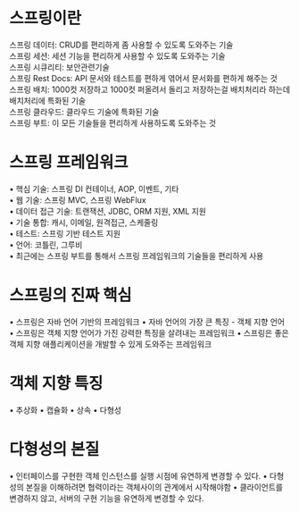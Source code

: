 # 스프링이란
스프링 데이터: CRUD를 편리하게 좀 사용할 수 있도록 도와주는 기술</br>
스프링 세션: 세션 기능을 편리하게 사용할 수 있도록 도와주는 기술</br>
스프링 시큐리티: 보안관련기술</br>
스프링 Rest Docs: API 문서와 테스트를 편하게 엮어서 문서화를 편하게 해주는 것</br>
스프링 배치: 1000컷 저장하고 1000컷 퍼올려서 돌리고 저장하는걸 배치처리라 하는데 배치처리에 특화된 기술</br>
스프링 클라우드: 클라우드 기술에 특화된 기술</br>
스프링 부트: 이 모든 기술들을 편리하게 사용하도록 도와주는 것

# 스프링 프레임워크
• 핵심 기술: 스프링 DI 컨테이너, AOP, 이벤트, 기타</br>
• 웹 기술: 스프링 MVC, 스프링 WebFlux</br>
• 데이터 접근 기술: 트랜잭션, JDBC, ORM 지원, XML 지원</br>
• 기술 통합: 캐시, 이메일, 원격접근, 스케줄링</br>
• 테스트: 스프링 기반 테스트 지원</br>
• 언어: 코틀린, 그루비</br>
• 최근에는 스프링 부트를 통해서 스프링 프레임워크의 기술들을 편리하게 사용

# 스프링의 진짜 핵심
• 스프링은 자바 언어 기반의 프레임워크
• 자바 언어의 가장 큰 특징 - 객체 지향 언어
• 스프링은 객체 지향 언어가 가진 강력한 특징을 살려내는 프레임워크
• 스프링은 좋은 객체 지향 애플리케이션을 개발할 수 있게 도와주는 프레임워크

# 객체 지향 특징
• 추상화
• 캡슐화
• 상속
• 다형성

# 다형성의 본질
• 인터페이스를 구현한 객체 인스턴스를 실행 시점에 유연하게 변경할 수 있다.
• 다형성의 본질을 이해하려면 협력이라는 객체사이의 관계에서 시작해야함
• 클라이언트를 변경하지 않고, 서버의 구현 기능을 유연하게 변경할 수 있다.



